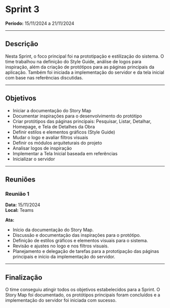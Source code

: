# Sprint 3

**Período:** 15/11/2024 a 21/11/2024

---

## Descrição

Nesta Sprint, o foco principal foi na prototipação e estilização do sistema. O time trabalhou na definição do Style Guide, análise de logos para inspiração, além da criação de protótipos para as páginas principais da aplicação. Também foi iniciada a implementação do servidor e da tela inicial com base nas referências discutidas.

---

## Objetivos

- Iniciar a documentação do Story Map
- Documentar inspirações para o desenvolvimento do protótipo
- Criar protótipos das páginas principais: Pesquisar, Listar, Detalhar, Homepage, e Tela de Detalhes da Obra
- Definir estilos e elementos gráficos (Style Guide)
- Mudar o logo e avaliar filtros visuais
- Definir os módulos arquiteturais do projeto
- Analisar logos de inspiração
- Implementar a Tela Inicial baseada em referências
- Inicializar o servidor

---

## Reuniões

### Reunião 1

**Data:** 15/11/2024  
**Local:** Teams  

**Ata:**  
- Início da documentação do Story Map.  
- Discussão e documentação das inspirações para o protótipo.  
- Definição de estilos gráficos e elementos visuais para o sistema.  
- Revisão e ajustes no logo e nos filtros visuais.  
- Planejamento e delegação de tarefas para a prototipação das páginas principais e início da implementação do servidor.

---

## Finalização

O time conseguiu atingir todos os objetivos estabelecidos para a Sprint. O Story Map foi documentado, os protótipos principais foram concluídos e a implementação do servidor foi iniciada com sucesso.
